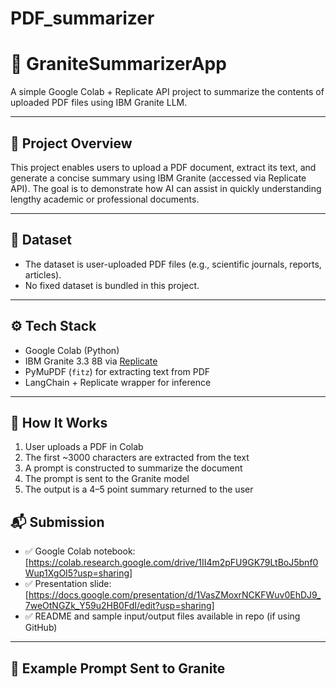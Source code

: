 # PDF_summarizer

# 📘 GraniteSummarizerApp

A simple Google Colab + Replicate API project to summarize the contents of uploaded PDF files using IBM Granite LLM.

---

## 🎯 Project Overview

This project enables users to upload a PDF document, extract its text, and generate a concise summary using IBM Granite (accessed via Replicate API). The goal is to demonstrate how AI can assist in quickly understanding lengthy academic or professional documents.

---

## 🔗 Dataset

- The dataset is user-uploaded PDF files (e.g., scientific journals, reports, articles).
- No fixed dataset is bundled in this project.

---

## ⚙️ Tech Stack

- Google Colab (Python)
- IBM Granite 3.3 8B via [Replicate](https://replicate.com/)
- PyMuPDF (`fitz`) for extracting text from PDF
- LangChain + Replicate wrapper for inference

---

## 🚀 How It Works

1. User uploads a PDF in Colab
2. The first ~3000 characters are extracted from the text
3. A prompt is constructed to summarize the document
4. The prompt is sent to the Granite model
5. The output is a 4–5 point summary returned to the user

## 📬 Submission

- ✅ Google Colab notebook: [https://colab.research.google.com/drive/1II4m2pFU9GK79LtBoJ5bnf0Wup1XgOI5?usp=sharing]
- ✅ Presentation slide: [https://docs.google.com/presentation/d/1VasZMoxrNCKFWuv0EhDJ9_7weOtNGZk_Y59u2HB0FdI/edit?usp=sharing]
- ✅ README and sample input/output files available in repo (if using GitHub)


---

## 📄 Example Prompt Sent to Granite

